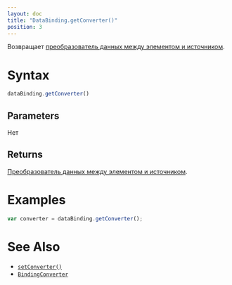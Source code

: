 ```yaml
---
layout: doc
title: "DataBinding.getConverter()"
position: 3
---
```


Возвращает [преобразователь данных между элементом и источником](../BindingConverter/).

# Syntax

```js
dataBinding.getConverter()
```

## Parameters

Нет

## Returns

[Преобразователь данных между элементом и источником](../BindingConverter/).

# Examples

```js
var converter = dataBinding.getConverter();
```

# See Also

* [`setConverter()`](../DataBinding.setConverter/)
* [`BindingConverter`](../BindingConverter/)
